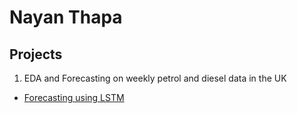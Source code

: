 # Nayan Thapa 


## Projects

1) EDA and Forecasting on weekly petrol and diesel data in the UK

- <a href="https://nbviewer.jupyter.org/github/NyanoNyan/Portfolio/blob/4c706b94485a11d4df5e2ff670d05307a9230923/1)%20EDA%20and%20Forecasting/Clean_EDA_weekly_road_fuel.ipynb">Forecasting using LSTM </a>

